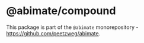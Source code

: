 # @abimate/compound

This package is part of the `@abimate` monorepository - https://github.com/peetzweg/abimate.